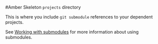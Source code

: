 #Amber Skeleton `projects` directory

This is where you include `git submodule` references to your dependent
projects.

See [Working with submodules][3] for more information about using submodules.

[3]: http://help.github.com/submodules/

